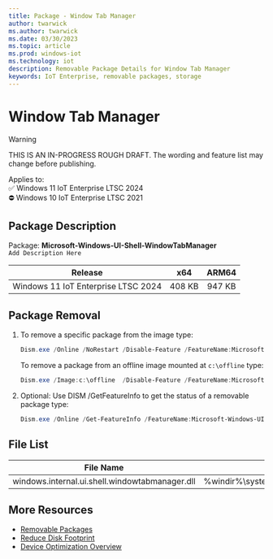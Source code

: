 ```yaml
---
title: Package - Window Tab Manager
author: twarwick
ms.author: twarwick
ms.date: 03/30/2023
ms.topic: article
ms.prod: windows-iot
ms.technology: iot
description: Removable Package Details for Window Tab Manager
keywords: IoT Enterprise, removable packages, storage
---
```


# Window Tab Manager

> [!WARNING]
> THIS IS AN IN-PROGRESS ROUGH DRAFT. The wording and feature list may change before publishing.

Applies to:  
✅ Windows 11 IoT Enterprise LTSC 2024  
⛔ Windows 10 IoT Enterprise LTSC 2021

## Package Description

Package: **Microsoft-Windows-UI-Shell-WindowTabManager** </br> `Add Description Here`

| Release                             |   x64     |    ARM64    |
|-------------------------------------|:---------:|:-----------:|
| Windows 11 IoT Enterprise LTSC 2024 | 408 KB    | 947 KB      |

## Package Removal

1. To remove a specific package from the image type:

   ```powershell
   Dism.exe /Online /NoRestart /Disable-Feature /FeatureName:Microsoft-Windows-UI-Shell-WindowTabManager /PackageName:@Package
   ````

   To remove a package from an offline image mounted at `c:\offline` type:

   ```powershell
   Dism.exe /Image:c:\offline  /Disable-Feature /FeatureName:Microsoft-Windows-UI-Shell-WindowTabManager /PackageName:@Package
   ```

1. Optional: Use DISM /GetFeatureInfo to get the status of a removable package type:

   ```powershell
   Dism.exe /Online /Get-FeatureInfo /FeatureName:Microsoft-Windows-UI-Shell-WindowTabManager /PackageName:@Package
   ````

## File List

| File Name | Installed Location |
|-----------|--------------------|
| 	windows.internal.ui.shell.windowtabmanager.dll | %windir%\system32\windows.internal.ui.shell.windowtabmanager.dll |

## More Resources

- [Removable Packages](/windows/iot/iot-enterprise/Optimize-Your-Device/Removable-Packages)
- [Reduce Disk Footprint](/windows/iot/iot-enterprise/Optimize-Your-Device/Reduce-Disk-Footprint)
- [Device Optimization Overview](/windows/iot/iot-enterprise/Optimize-Your-Device/Overview)
